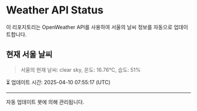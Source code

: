 
# Weather API Status

이 리포지토리는 OpenWeather API를 사용하여 서울의 날씨 정보를 자동으로 업데이트합니다.

## 현재 서울 날씨
> 서울의 현재 날씨: clear sky, 온도: 16.76°C, 습도: 51%

⏳ 업데이트 시간: 2025-04-10 07:55:17 (UTC)

---
자동 업데이트 봇에 의해 관리됩니다.
